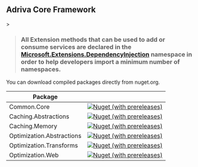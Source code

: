 ## Adriva Core Framework
\>
>### All Extension methods that can be used to add or consume services are declared in the [Microsoft.Extensions.DependencyInjection](../api/Microsoft.Extensions.DependencyInjection.html) namespace in order to help developers import a minimum number of namespaces.


You can download compiled packages directly from nuget.org.

|Package||
|-|-|
|Common.Core|[![Nuget (with prereleases)](https://img.shields.io/nuget/vpre/Adriva.Common.Core?style=for-the-badge)](https://www.nuget.org/packages/Adriva.Common.Core)|
|Caching.Abstractions|[![Nuget (with prereleases)](https://img.shields.io/nuget/vpre/Adriva.Extensions.Caching.Abstractions?style=for-the-badge)](https://www.nuget.org/packages/Adriva.Extensions.Caching.Abstractions)|
|Caching.Memory|[![Nuget (with prereleases)](https://img.shields.io/nuget/vpre/Adriva.Extensions.Caching.Memory?style=for-the-badge)](https://www.nuget.org/packages/Adriva.Extensions.Caching.Memory)|
|Optimization.Abstractions|[![Nuget (with prereleases)](https://img.shields.io/nuget/vpre/Adriva.Extensions.Optimization.Abstractions?style=for-the-badge)](https://www.nuget.org/packages/Adriva.Extensions.Optimization.Abstractions)|
|Optimization.Transforms|[![Nuget (with prereleases)](https://img.shields.io/nuget/vpre/Adriva.Extensions.Optimization.Transforms?style=for-the-badge)](https://www.nuget.org/packages/Adriva.Extensions.Optimization.Transforms)|
|Optimization&period;Web|[![Nuget (with prereleases)](https://img.shields.io/nuget/vpre/Adriva.Extensions.Optimization.Web?style=for-the-badge)](https://www.nuget.org/packages/Adriva.Extensions.Optimization.Web)|


